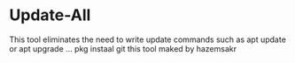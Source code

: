# Update-All
This tool eliminates the need to write update commands such as apt update or apt upgrade ... pkg instaal git
this tool maked by hazemsakr
